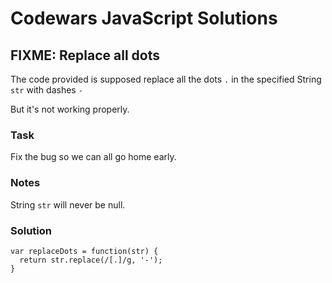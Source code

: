 # Codewars JavaScript Solutions

## FIXME: Replace all dots

The code provided is supposed replace all the dots `.` in the specified String `str` with dashes `-`

But it's not working properly.

### Task

Fix the bug so we can all go home early.

### Notes

String `str` will never be null.

### Solution

```
var replaceDots = function(str) {
  return str.replace(/[.]/g, '-');
}
```
